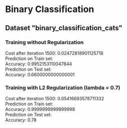 

# Binary Classification

## Dataset "binary_classification_cats"

### Training without Regularization

Cost after iteration 1500: 0.02472818901125718  
Prediction on Train set:  
Accuracy: 0.9952153110047844  
Prediction on Test set:  
Accuracy: 0.6600000000000001  

### Training with L2 Regularization (lambda = 0.7)

Cost after iteration 1500: 0.05416693578711332  
Prediction on Train set:  
Accuracy: 0.9999999999999998  
Prediction on Test set:  
Accuracy: 0.78  
